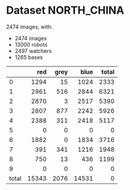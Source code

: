 # Dataset NORTH_CHINA

2474 images, with:

 - 2474 images
 - 13000 robots
 - 2497 watchers
 - 1265 bases

|       |   red |   grey |   blue |   total |
|:------|------:|-------:|-------:|--------:|
| 0     |  1294 |     15 |   1024 |    2333 |
| 1     |  2961 |    516 |   2844 |    6321 |
| 2     |  2870 |      3 |   2517 |    5390 |
| 3     |  2807 |    877 |   2242 |    5926 |
| 4     |  2388 |    311 |   2418 |    5117 |
| 5     |     0 |      0 |      0 |       0 |
| 6     |  1882 |      0 |   1834 |    3716 |
| 7     |   391 |    341 |   1216 |    1948 |
| 8     |   750 |     13 |    436 |    1199 |
| 9     |     0 |      0 |      0 |       0 |
| total | 15343 |   2076 |  14531 |       0 |

